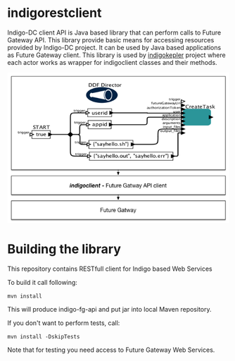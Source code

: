 # indigorestclient
Indigo-DC client API is Java based library that can perform calls to Future Gateway API. This library provide basic means for accessing resources provided by Indigo-DC project. It can be used by Java based applications as Future Gateway client.
This library is used by [indigokepler](https://www.gitbook.com/book/indigo-dc/indigokepler) project where each actor works as wrapper for indigoclient classes and their methods.

![](indigoclient.png)
# Building the library
This repository contains RESTfull client for Indigo based Web Services

To build it call following:

	mvn install

This will produce indigo-fg-api and put jar into local Maven repository.

If you don't want to perform tests, call:

	mvn install -DskipTests

Note that for testing you need access to Future Gateway Web Services.

